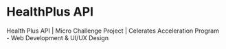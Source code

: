 # HealthPlus API

Health Plus API | Micro Challenge Project | Celerates Acceleration Program - Web Development & UI/UX Design
